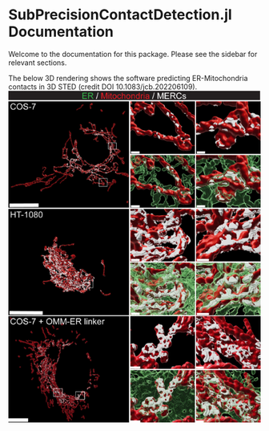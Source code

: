 # SubPrecisionContactDetection.jl Documentation

Welcome to the documentation for this package.
Please see the sidebar for relevant sections.

The below 3D rendering shows the software predicting ER-Mitochondria contacts in 3D STED (credit DOI 10.1083/jcb.202206109).
![example.png](./assets/example.png)